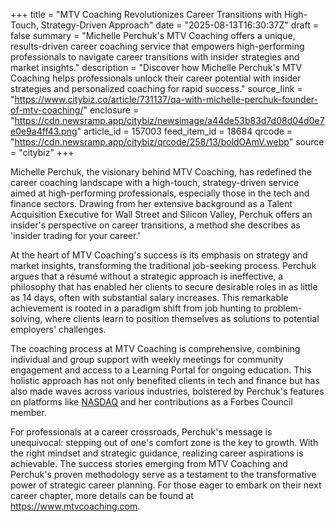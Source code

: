 +++
title = "MTV Coaching Revolutionizes Career Transitions with High-Touch, Strategy-Driven Approach"
date = "2025-08-13T16:30:37Z"
draft = false
summary = "Michelle Perchuk's MTV Coaching offers a unique, results-driven career coaching service that empowers high-performing professionals to navigate career transitions with insider strategies and market insights."
description = "Discover how Michelle Perchuk's MTV Coaching helps professionals unlock their career potential with insider strategies and personalized coaching for rapid success."
source_link = "https://www.citybiz.co/article/731137/qa-with-michelle-perchuk-founder-of-mtv-coaching/"
enclosure = "https://cdn.newsramp.app/citybiz/newsimage/a44de53b83d7d08d04d0e7e0e9a4ff43.png"
article_id = 157003
feed_item_id = 18684
qrcode = "https://cdn.newsramp.app/citybiz/qrcode/258/13/boldOAmV.webp"
source = "citybiz"
+++

<p>Michelle Perchuk, the visionary behind MTV Coaching, has redefined the career coaching landscape with a high-touch, strategy-driven service aimed at high-performing professionals, especially those in the tech and finance sectors. Drawing from her extensive background as a Talent Acquisition Executive for Wall Street and Silicon Valley, Perchuk offers an insider's perspective on career transitions, a method she describes as 'insider trading for your career.'</p><p>At the heart of MTV Coaching's success is its emphasis on strategy and market insights, transforming the traditional job-seeking process. Perchuk argues that a résumé without a strategic approach is ineffective, a philosophy that has enabled her clients to secure desirable roles in as little as 14 days, often with substantial salary increases. This remarkable achievement is rooted in a paradigm shift from job hunting to problem-solving, where clients learn to position themselves as solutions to potential employers' challenges.</p><p>The coaching process at MTV Coaching is comprehensive, combining individual and group support with weekly meetings for community engagement and access to a Learning Portal for ongoing education. This holistic approach has not only benefited clients in tech and finance but has also made waves across various industries, bolstered by Perchuk's features on platforms like <a href='https://www.nasdaq.com' rel='nofollow' target='_blank'>NASDAQ</a> and her contributions as a Forbes Council member.</p><p>For professionals at a career crossroads, Perchuk's message is unequivocal: stepping out of one's comfort zone is the key to growth. With the right mindset and strategic guidance, realizing career aspirations is achievable. The success stories emerging from MTV Coaching and Perchuk's proven methodology serve as a testament to the transformative power of strategic career planning. For those eager to embark on their next career chapter, more details can be found at <a href='https://www.mtvcoaching.com' rel='nofollow' target='_blank'>https://www.mtvcoaching.com</a>.</p>